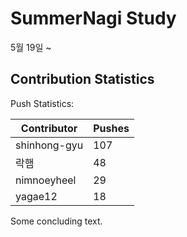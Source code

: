 # SummerNagi Study

5월 19일 ~ 

## Contribution Statistics

Push Statistics:

| Contributor | Pushes |
| ----------- | ------ |
| shinhong-gyu | 107 |
| 락햄 | 48 |
| nimnoeyheel | 29 |
| yagae12 | 18 |

Some concluding text.
